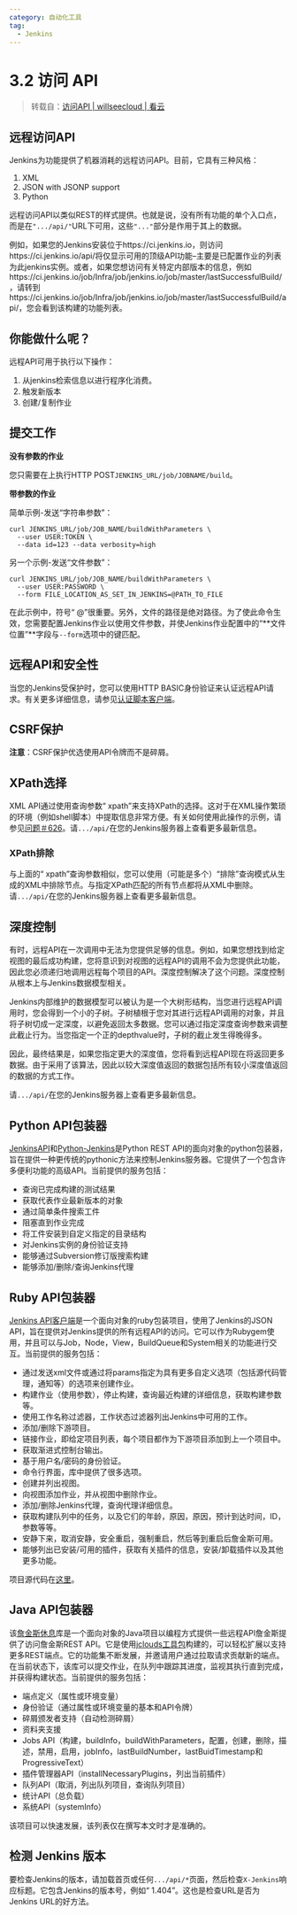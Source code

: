 ```yaml
---
category: 自动化工具
tag:
  - Jenkins
---
```


# 3.2 访问 API

> 转载自：[访问API | willseecloud | 看云](https://www.kancloud.cn/willseecloud/jenkins/1860660)

## 远程访问API

Jenkins为功能提供了机器消耗的远程访问API。目前，它具有三种风格：

1. XML
2. JSON with JSONP support
3. Python

远程访问API以类似REST的样式提供。也就是说，没有所有功能的单个入口点，而是在`".../api/"`URL下可用，这些`"..."`部分是作用于其上的数据。

例如，如果您的Jenkins安装位于https://ci.jenkins.io，则访问https://ci.jenkins.io/api/将仅显示可用的顶级API功能–主要是已配置作业的列表为此jenkins实例。或者，如果您想访问有关特定内部版本的信息，例如https://ci.jenkins.io/job/Infra/job/jenkins.io/job/master/lastSuccessfulBuild/，请转到https://ci.jenkins.io/job/Infra/job/jenkins.io/job/master/lastSuccessfulBuild/api/，您会看到该构建的功能列表。

## 你能做什么呢？

远程API可用于执行以下操作：

1. 从jenkins检索信息以进行程序化消费。
2. 触发新版本
3. 创建/复制作业

## 提交工作

**没有参数的作业**

您只需要在上执行HTTP POST`JENKINS_URL/job/JOBNAME/build`。

**带参数的作业**

简单示例-发送“字符串参数”：

```
curl JENKINS_URL/job/JOB_NAME/buildWithParameters \
  --user USER:TOKEN \
  --data id=123 --data verbosity=high
```

另一个示例-发送“文件参数”：

```
curl JENKINS_URL/job/JOB_NAME/buildWithParameters \
  --user USER:PASSWORD \
  --form FILE_LOCATION_AS_SET_IN_JENKINS=@PATH_TO_FILE
```

在此示例中，符号“ @”很重要。另外，文件的路径是绝对路径。为了使此命令生效，您需要配置Jenkins作业以使用文件参数，并使Jenkins作业配置中的“**文件位置”**字段与`--form`选项中的键匹配。

## 远程API和安全性

当您的Jenkins受保护时，您可以使用HTTP BASIC身份验证来认证远程API请求。有关更多详细信息，请参见[认证脚本客户端](https://wiki.jenkins.io/display/JENKINS/Authenticating+scripted+clients)。

## CSRF保护

**注意**：CSRF保护优选使用API令牌而不是碎屑。

## XPath选择

XML API通过使用查询参数“ xpath”来支持XPath的选择。这对于在XML操作繁琐的环境（例如shell脚本）中提取信息非常方便。有关如何使用此操作的示例，请参见[问题＃626](https://issues.jenkins-ci.org/browse/JENKINS-626)。请`.../api/`在您的Jenkins服务器上查看更多最新信息。

### XPath排除

与上面的“ xpath”查询参数相似，您可以使用（可能是多个）“排除”查询模式从生成的XML中排除节点。与指定XPath匹配的所有节点都将从XML中删除。请`.../api/`在您的Jenkins服务器上查看更多最新信息。

## 深度控制

有时，远程API在一次调用中无法为您提供足够的信息。例如，如果您想找到给定视图的最后成功构建，您将意识到对视图的远程API的调用不会为您提供此功能，因此您必须递归地调用远程每个项目的API。深度控制解决了这个问题。深度控制从根本上与Jenkins数据模型相关。

Jenkins内部维护的数据模型可以被认为是一个大树形结构，当您进行远程API调用时，您会得到一个小的子树。子树植根于您对其进行远程API调用的对象，并且将子树切成一定深度，以避免返回太多数据。您可以通过指定深度查询参数来调整此截止行为。当您指定一个正的depthvalue时，子树的截止发生得晚得多。

因此，最终结果是，如果您指定更大的深度值，您将看到远程API现在将返回更多数据。由于采用了该算法，因此以较大深度值返回的数据包括所有较小深度值返回的数据的方式工作。

请`.../api/`在您的Jenkins服务器上查看更多最新信息。

## Python API包装器

[JenkinsAPI](https://pypi.python.org/pypi/jenkinsapi)和[Python-Jenkins](https://pypi.python.org/pypi/python-jenkins/)是Python REST API的面向对象的python包装器，旨在提供一种更传统的pythonic方法来控制Jenkins服务器。它提供了一个包含许多便利功能的高级API。当前提供的服务包括：

- 查询已完成构建的测试结果
- 获取代表作业最新版本的对象
- 通过简单条件搜索工件
- 阻塞直到作业完成
- 将工件安装到自定义指定的目录结构
- 对Jenkins实例的身份验证支持
- 能够通过Subversion修订版搜索构建
- 能够添加/删除/查询Jenkins代理

## Ruby API包装器

[Jenkins API客户端](https://rubygems.org/gems/jenkins_api_client)是一个面向对象的ruby包装项目，使用了Jenkins的JSON API，旨在提供对Jenkins提供的所有远程API的访问。它可以作为Rubygem使用，并且可以与Job，Node，View，BuildQueue和System相关的功能进行交互。当前提供的服务包括：

- 通过发送xml文件或通过将params指定为具有更多自定义选项（包括源代码管理，通知等）的选项来创建作业。
- 构建作业（使用参数），停止构建，查询最近构建的详细信息，获取构建参数等。
- 使用工作名称过滤器，工作状态过滤器列出Jenkins中可用的工作。
- 添加/删除下游项目。
- 链接作业，即给定项目列表，每个项目都作为下游项目添加到上一个项目中。
- 获取渐进式控制台输出。
- 基于用户名/密码的身份验证。
- 命令行界面，库中提供了很多选项。
- 创建并列出视图。
- 向视图添加作业，并从视图中删除作业。
- 添加/删除Jenkins代理，查询代理详细信息。
- 获取构建队列中的任务，以及它们的年龄，原因，原因，预计到达时间，ID，参数等等。
- 安静下来，取消安静，安全重启，强制重启，然后等到重启后詹金斯可用。
- 能够列出已安装/可用的插件，获取有关插件的信息，安装/卸载插件以及其他更多功能。

项目源代码在[这里](https://github.com/arangamani/jenkins_api_client)。

## Java API包装器

该[詹金斯休息](https://github.com/cdancy/jenkins-rest)库是一个面向对象的Java项目以编程方式提供一些远程API詹金斯提供了访问詹金斯REST API。它是使用[jclouds工具包](https://jclouds.apache.org/)构建的，可以轻松扩展以支持更多REST端点。它的功能集不断发展，并邀请用户通过拉取请求贡献新的端点。在当前状态下，该库可以提交作业，在队列中跟踪其进度，监视其执行直到完成，并获得构建状态。当前提供的服务包括：

- 端点定义（属性或环境变量）
- 身份验证（通过属性或环境变量的基本和API令牌）
- 碎屑颁发者支持（自动检测碎屑）
- 资料夹支援
- Jobs API（构建，buildInfo，buildWithParameters，配置，创建，删除，描述，禁用，启用，jobInfo，lastBuildNumber，lastBuidTimestamp和ProgressiveText）
- 插件管理器API（installNecessaryPlugins，列出当前插件）
- 队列API（取消，列出队列项目，查询队列项目）
- 统计API（总负载）
- 系统API（systemInfo）

该项目可以快速发展，该列表仅在撰写本文时才是准确的。

## 检测 Jenkins 版本

要检查Jenkins的版本，请加载首页或任何`.../api/*`页面，然后检查`X-Jenkins`响应标题。它包含Jenkins的版本号，例如“ 1.404”。这也是检查URL是否为Jenkins URL的好方法。
